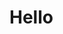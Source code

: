 <!DOCTYPE html>
<html>
<head>
<title>OneSignal</title>
</head>
<body>

<h1>Hello</h1>

</body>
</html>
